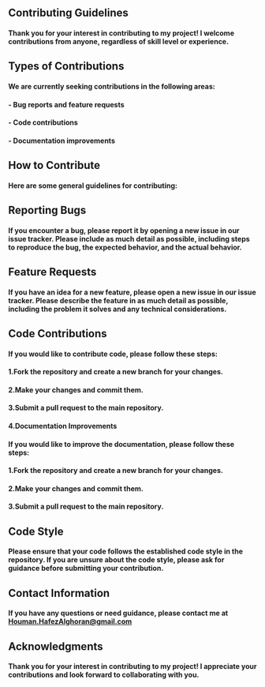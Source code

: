 ## **Contributing Guidelines**


#### Thank you for your interest in contributing to my project! I welcome contributions from anyone, regardless of skill level or experience.


## **Types of Contributions**

#### We are currently seeking contributions in the following areas:


#### - Bug reports and feature requests
#### - Code contributions
#### - Documentation improvements


## **How to Contribute**

#### Here are some general guidelines for contributing:

## **Reporting Bugs**

#### If you encounter a bug, please report it by opening a new issue in our issue tracker. Please include as much detail as possible, including steps to reproduce the bug, the expected behavior, and the actual behavior.

## **Feature Requests**

#### If you have an idea for a new feature, please open a new issue in our issue tracker. Please describe the feature in as much detail as possible, including the problem it solves and any technical considerations.

## **Code Contributions**

#### If you would like to contribute code, please follow these steps:

#### 1.Fork the repository and create a new branch for your changes.
#### 2.Make your changes and commit them.
#### 3.Submit a pull request to the main repository.
#### 4.Documentation Improvements

#### If you would like to improve the documentation, please follow these steps:

#### 1.Fork the repository and create a new branch for your changes.
#### 2.Make your changes and commit them.
#### 3.Submit a pull request to the main repository.

## **Code Style**

#### Please ensure that your code follows the established code style in the repository. If you are unsure about the code style, please ask for guidance before submitting your contribution.

## **Contact Information**

#### If you have any questions or need guidance, please contact me at Houman.HafezAlghoran@gmail.com

## **Acknowledgments**

#### Thank you for your interest in contributing to my project! I appreciate your contributions and look forward to collaborating with you.
